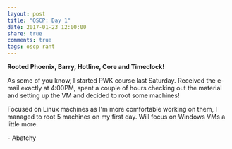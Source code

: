 ```yaml
---
layout: post
title: "OSCP: Day 1"
date: 2017-01-23 12:00:00
share: true
comments: true
tags: oscp rant
---
```


**Rooted Phoenix, Barry, Hotline, Core and Timeclock!**
  
As some of you know, I started PWK course last Saturday. Received the e-mail exactly at 4:00PM, spent a couple of hours checking out the material and setting up the VM and decided to root some machines!  
  
Focused on Linux machines as I'm more comfortable working on them, I managed to root 5 machines on my first day. Will focus on Windows VMs a little more.

\- Abatchy